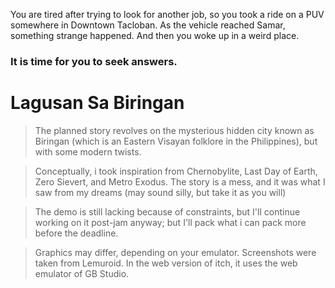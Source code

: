You are tired after trying to look for another job, so you took a ride on a PUV somewhere in Downtown Tacloban.
As the vehicle reached Samar, something strange happened.
And then you woke up in a weird place.
### It is time for you to seek answers.



# Lagusan Sa Biringan
> The planned story revolves on the mysterious hidden city known as Biringan (which is an Eastern Visayan folklore in the Philippines), but with some modern twists.

> Conceptually, i took inspiration from Chernobylite, Last Day of Earth, Zero Sievert, and Metro Exodus. The story is a mess, and it was what I saw from my dreams (may sound silly, but take it as you will)

> The demo is still lacking because of constraints, but I'll continue working on it post-jam anyway; but I'll pack what i can pack more before the deadline.

> Graphics may differ, depending on your emulator. Screenshots were taken from Lemuroid.
> In the web version of itch, it uses the web emulator of GB Studio.
